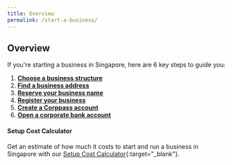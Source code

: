 ```yaml
---
title: Overview
permalink: /start-a-business/
---
```


## Overview

If you're starting a business in Singapore, here are 6 key steps to guide you:

1. **[Choose a business structure](/start-a-business/choose-a-business-structure/)**<br>
2. **[Find a business address](/start-a-business/find-a-business-address/)**<br>
3. **[Reserve your business name](/start-a-business/reserve-your-business-name/)**<br>
4. **[Register your business](/start-a-business/register-your-business/)**<br>
5. **[Create a Corppass account](/start-a-business/create-a-Corppass-account/)**<br>
6. **[Open a corporate bank account](/start-a-business/open-a-corporate-bank-account/)**

#### Setup Cost Calculator
Get an estimate of how much it costs to start and run a business in Singapore with our [Setup Cost Calculator](https://www.edb.gov.sg/en/setting-up-in-singapore/setup-cost-calculator.html){:target="_blank"}.
